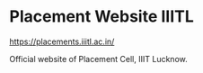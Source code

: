 # Placement Website IIITL
https://placements.iiitl.ac.in/

Official website of Placement Cell, IIIT Lucknow.
